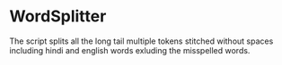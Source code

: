 # WordSplitter
The script splits all the long tail multiple tokens stitched without spaces including hindi and english words exluding the misspelled words.

